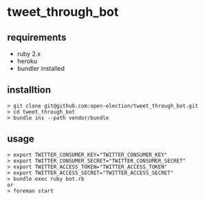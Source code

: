 tweet_through_bot
============

requirements
-------------

- ruby 2.x
- heroku
- bundler installed

installtion
------------

```
> git clone git@github.com:open-election/tweet_through_bot.git
> cd tweet_through_bot
> bundle ins --path vendor/bundle
```

usage
------------

```
> export TWITTER_CONSUMER_KEY="TWITTER_CONSUMER_KEY"
> export TWITTER_CONSUMER_SECRET="TWITTER_CONSUMER_SECRET"
> export TWITTER_ACCESS_TOKEN="TWITTER_ACCESS_TOKEN"
> export TWITTER_ACCESS_SECRET="TWITTER_ACCESS_SECRET"
> bundle exec ruby bot.rb
or
> foreman start
```
